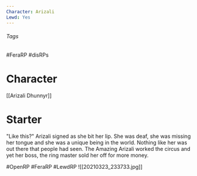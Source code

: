 ```yaml
---
Character: Arizali
Lewd: Yes
---
```

###### Tags 
#FeraRP #disRPs 

# Character
[[Arizali Dhunnyr]]

# Starter
"Like this?" Arizali signed as she bit her lip. She was deaf, she was missing her tongue and she was a unique being in the world. Nothing like her was out there that people had seen. The Amazing Arizali worked the circus and yet her boss, the ring master sold her off for more money.  

#OpenRP #FeraRP #LewdRP 
![[20210323_233733.jpg]]